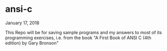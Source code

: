 # ansi-c

January 17, 2018

This Repo will be for saving sample programs 
and my answers to most of its programming exercises,
i.e. from the book "A First Book of ANSI C (4th edition) by Gary Bronson"
